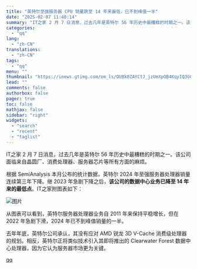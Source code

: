 ```yaml
---
title: "英特尔至强服务器 CPU 销量跌至 14 年来最低，已不到峰值一半"
date: "2025-02-07 11:40:14"
summary: "IT之家 2 月 7 日消息，过去几年是英特尔 56 年历史中最糟糕的时期之一。该公司面临来自晶圆厂..."
categories:
  - "qq"
lang:
  - "zh-CN"
translations:
  - "zh-CN"
tags:
  - "qq"
menu: ""
thumbnail: "https://inews.gtimg.com/om_ls/OU8k0ZAYCtJ_jzUmXpOB4KqyIQ3GCiudOToVyD4kX-C90AA_640360/0"
lead: ""
comments: false
authorbox: false
pager: true
toc: false
mathjax: false
sidebar: "right"
widgets:
  - "search"
  - "recent"
  - "taglist"
---
```


IT之家 2 月 7 日消息，过去几年是英特尔 56 年历史中最糟糕的时期之一。该公司面临来自晶圆厂、消费处理器、服务器芯片等所有方面的麻烦。

根据 SemiAnalysis 本月公布的统计数据，英特尔 2024 年至强服务器处理器销量连续第三年下降。继 2023 年急剧下降之后，**该公司的数据中心业务已降至 14 年来的最低点**。IT之家附图表如下：

![图片](https://inews.gtimg.com/om_bt/O91Y4UbcB88lyXZspPlTdoU2lj0WOWJ_TJbJlRxsHXgtEAA/641)

从图表可以看到，英特尔服务器处理器业务自 2011 年来保持平稳增长，但在 2022 年急剧下滑，2024 年已不到峰值销量的一半。

去年年底，英特尔公司承认，其没有应对 AMD 锐龙 3D V-Cache 消费级处理器的规划。相反，英特尔正将类似技术引入其即将推出的 Clearwater Forest 数据中心处理器，因为它认为服务器市场更为关键。

[qq](https://new.qq.com/rain/a/20250207A03GDE00)

